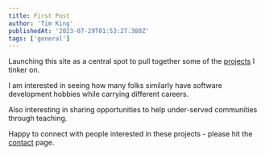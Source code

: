 ```yaml
---
title: First Post
author: 'Tim King'
publishedAt: '2023-07-29T01:53:27.380Z'
tags: ['general']
---
```


Launching this site as a central spot to pull together some of the [projects](/projects) I tinker on. 

<!--more-->

I am interested in seeing how many folks similarly have software development hobbies while carrying different careers.

Also interesting in sharing opportunities to help under-served communities through teaching.

Happy to connect with people interested in these projects - please hit the [contact](/contact) page.